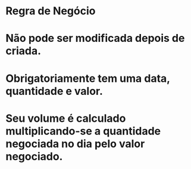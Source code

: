 # Regra de Negócio

# Não pode ser modificada depois de criada.
# Obrigatoriamente tem uma data, quantidade e valor.
# Seu volume é calculado multiplicando-se a quantidade negociada no dia pelo valor negociado.